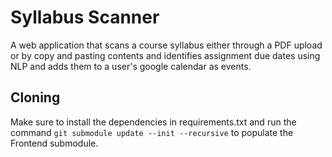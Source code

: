 # Syllabus Scanner

A web application that scans a course syllabus either through a PDF upload or by copy and pasting contents and identifies assignment due dates using NLP and adds them to a user's google calendar as events.

## Cloning

Make sure to install the dependencies in requirements.txt and run the command `git submodule update --init --recursive` to populate the Frontend submodule.
